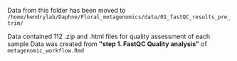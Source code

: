 Data from this folder has been moved to `/home/hendrylab/Daphne/Floral_metagenomics/data/01_fastQC_results_pre_trim/`

Data contained 112 .zip and .html files for quality assessment of each sample
Data was created from **"step 1. FastQC Quality analysis"** of `metagenomic_workflow.Rmd`